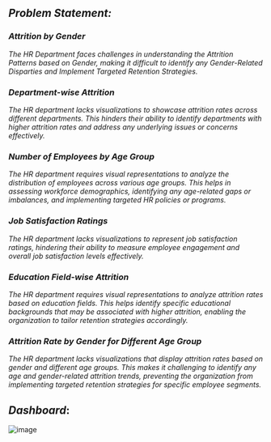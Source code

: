 ## _Problem Statement:_
### _Attrition by Gender_
  _The HR Department faces challenges in understanding the Attrition Patterns based on Gender, making it difficult to identify any Gender-Related Disparties and Implement Targeted Retention Strategies._
### _Department-wise Attrition_
   _The HR department lacks visualizations to showcase attrition rates across different departments. This hinders their ability to identify departments with higher attrition rates and address any underlying issues or concerns effectively._
### _Number of Employees by Age Group_
   _The HR department requires visual representations to analyze the distribution of employees across various age groups. This helps in assessing workforce demographics, identifying any age-related gaps or imbalances, and implementing targeted HR policies or programs._
### _Job Satisfaction Ratings_
   _The HR department lacks visualizations to represent job satisfaction ratings, hindering their ability to measure employee engagement and overall job satisfaction levels effectively._
### _Education Field-wise Attrition_
   _The HR department requires visual representations to analyze attrition rates based on education fields. This helps identify specific educational backgrounds that may be associated with higher attrition, enabling the organization to tailor retention strategies accordingly._
### _Attrition Rate by Gender for Different Age Group_
  _The HR department lacks visualizations that display attrition rates based on gender and different age groups. This makes it challenging to identify any age and gender-related attrition trends, preventing the organization from implementing targeted retention strategies for specific employee segments._
  
## _Dashboard_:

![image](https://github.com/bala-1409/Power-BI-Visualization-Project/assets/136687053/2f9243ed-9a9d-424d-86f4-4acad635974b)
